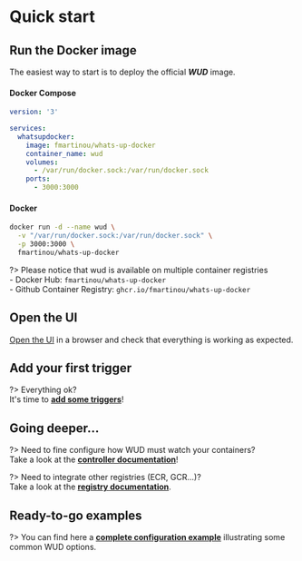 # Quick start

## Run the Docker image
The easiest way to start is to deploy the official _**WUD**_ image.

<!-- tabs:start -->
#### **Docker Compose**
```yaml
version: '3'

services:
  whatsupdocker:
    image: fmartinou/whats-up-docker
    container_name: wud
    volumes:
      - /var/run/docker.sock:/var/run/docker.sock
    ports:
      - 3000:3000
```
#### **Docker**
```bash
docker run -d --name wud \
  -v "/var/run/docker.sock:/var/run/docker.sock" \
  -p 3000:3000 \
  fmartinou/whats-up-docker
```
<!-- tabs:end -->

?> Please notice that wud is available on multiple container registries \
\- Docker Hub: `fmartinou/whats-up-docker` \
\- Github Container Registry: `ghcr.io/fmartinou/whats-up-docker`

## Open the UI
[Open the UI](http://localhost:3000) in a browser and check that everything is working as expected.

## Add your first trigger
?> Everything ok? \
It's time to [**add some triggers**](configuration/triggers/)!

## Going deeper...

?> Need to fine configure how WUD must watch your containers? \
Take a look at the [**controller documentation**](configuration/controllers/)!
  
?> Need to integrate other registries (ECR, GCR...)? \
Take a look at the [**registry documentation**](configuration/registries/).

## Ready-to-go examples
?> You can find here a **[complete configuration example](configuration/?id=complete-example)** illustrating some common WUD options.